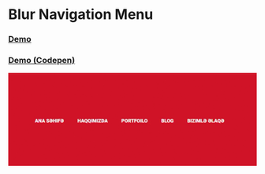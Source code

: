 # Blur Navigation Menu

### [Demo](https://fuadsuleymanli.xyz/Demos/blurnavigationmenu/) 
### [Demo (Codepen)](https://codepen.io/fuads062/pen/NWdgbWR)

![SreenShot](screenshot.gif)


